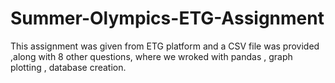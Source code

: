 # Summer-Olympics-ETG-Assignment
This assignment was given from ETG platform and a CSV file was provided ,along  with 8   other questions, where we wroked with pandas , graph plotting , database creation.
